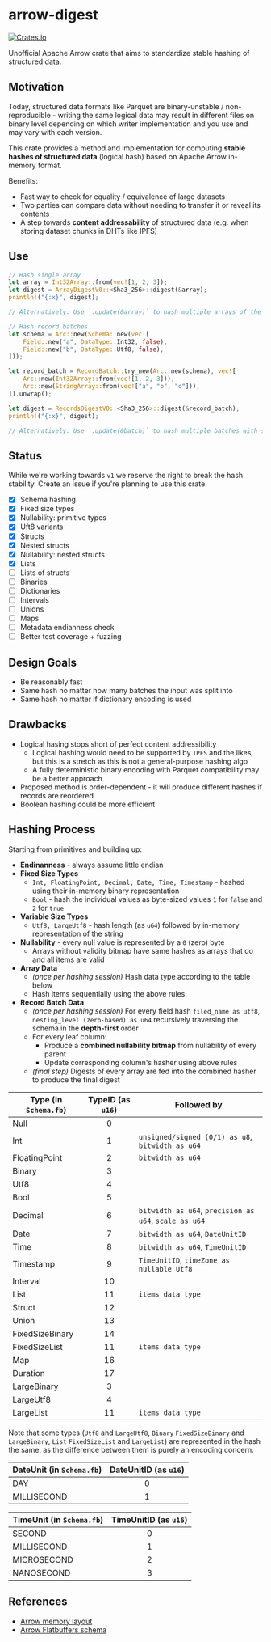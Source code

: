 # arrow-digest

[![Crates.io](https://img.shields.io/crates/v/arrow-digest.svg)](https://crates.io/crates/arrow-digest)

Unofficial Apache Arrow crate that aims to standardize stable hashing of structured data.


## Motivation
Today, structured data formats like Parquet are binary-unstable / non-reproducible - writing the same logical data may result in different files on binary level depending on which writer implementation and you use and may vary with each version.

This crate provides a method and implementation for computing **stable hashes of structured data** (logical hash) based on Apache Arrow in-memory format.

Benefits:
- Fast way to check for equality / equivalence of large datasets
- Two parties can compare data without needing to transfer it or reveal its contents
- A step towards **content addressability** of structured data (e.g. when storing dataset chunks in DHTs like IPFS)

## Use

```rust
// Hash single array
let array = Int32Array::from(vec![1, 2, 3]);
let digest = ArrayDigestV0::<Sha3_256>::digest(&array);
println!("{:x}", digest);

// Alternatively: Use `.update(&array)` to hash multiple arrays of the same type

// Hash record batches
let schema = Arc::new(Schema::new(vec![
    Field::new("a", DataType::Int32, false),
    Field::new("b", DataType::Utf8, false),
]));

let record_batch = RecordBatch::try_new(Arc::new(schema), vec![
    Arc::new(Int32Array::from(vec![1, 2, 3])), 
    Arc::new(StringArray::from(vec!["a", "b", "c"])),
]).unwrap();

let digest = RecordsDigestV0::<Sha3_256>::digest(&record_batch);
println!("{:x}", digest);

// Alternatively: Use `.update(&batch)` to hash multiple batches with same schema
```

## Status
While we're working towards `v1` we reserve the right to break the hash stability. Create an issue if you're planning to use this crate.

- [x] Schema hashing
- [x] Fixed size types
- [x] Nullability: primitive types  
- [x] Uft8 variants
- [x] Structs
- [x] Nested structs
- [x] Nullability: nested structs  
- [x] Lists
- [ ] Lists of structs
- [ ] Binaries
- [ ] Dictionaries
- [ ] Intervals
- [ ] Unions
- [ ] Maps
- [ ] Metadata endianness check
- [ ] Better test coverage + fuzzing

## Design Goals
- Be reasonably fast
- Same hash no matter how many batches the input was split into
- Same hash no matter if dictionary encoding is used

## Drawbacks
- Logical hasing stops short of perfect content addressibility
  - Logical hashing would need to be supported by `IPFS` and the likes, but this is a stretch as this is not a general-purpose hashing algo
  - A fully deterministic binary encoding with Parquet compatibility may be a better approach
- Proposed method is order-dependent - it will produce different hashes if records are reordered
- Boolean hashing could be more efficient

## Hashing Process
Starting from primitives and building up:

- **Endinanness** - always assume little endian
- **Fixed Size Types**
  - `Int, FloatingPoint, Decimal, Date, Time, Timestamp` - hashed using their in-memory binary representation
  - `Bool` - hash the individual values as byte-sized values `1` for `false` and `2` for `true`
- **Variable Size Types**
  - `Utf8, LargeUtf8` - hash length (as `u64`) followed by in-memory representation of the string
- **Nullability** - every null value is represented by a `0` (zero) byte
  - Arrays without validity bitmap have same hashes as arrays that do and all items are valid
- **Array Data**
  - *(once per hashing session)* Hash data type according to the table below
  - Hash items sequentially using the above rules
- **Record Batch Data**
  - *(once per hashing session)* For every field hash `filed_name as utf8`, `nesting_level (zero-based) as u64` recursively traversing the schema in the **depth-first** order
  - For every leaf column:
    - Produce a **combined nullability bitmap** from nullability of every parent
    - Update corresponding column's hasher using above rules
  - *(final step)* Digests of every array are fed into the combined hasher to produce the final digest

| Type (in `Schema.fb`) | TypeID (as `u16`) | Followed by                                           |
| --------------------- | :---------------: | ----------------------------------------------------- |
| Null                  |         0         |                                                       |
| Int                   |         1         | `unsigned/signed (0/1) as u8`, `bitwidth as u64`      |
| FloatingPoint         |         2         | `bitwidth as u64`                                     |
| Binary                |         3         |                                                       |
| Utf8                  |         4         |                                                       |
| Bool                  |         5         |                                                       |
| Decimal               |         6         | `bitwidth as u64`, `precision as u64`, `scale as u64` |
| Date                  |         7         | `bitwidth as u64`, `DateUnitID`                       |
| Time                  |         8         | `bitwidth as u64`, `TimeUnitID`                       |
| Timestamp             |         9         | `TimeUnitID`, `timeZone as nullable Utf8`             |
| Interval              |        10         |                                                       |
| List                  |        11         | `items data type`                                     |
| Struct                |        12         |                                                       |
| Union                 |        13         |                                                       |
| FixedSizeBinary       |        14         |                                                       |
| FixedSizeList         |        11         | `items data type`                                     |
| Map                   |        16         |                                                       |
| Duration              |        17         |                                                       |
| LargeBinary           |         3         |                                                       |
| LargeUtf8             |         4         |                                                       |
| LargeList             |        11         | `items data type`                                     |

Note that some types (`Utf8` and `LargeUtf8`, `Binary` `FixedSizeBinary` and `LargeBinary`, `List` `FixedSizeList` and `LargeList`) are represented in the hash the same, as the difference between them is purely an encoding concern.

| DateUnit (in `Schema.fb`) | DateUnitID (as `u16`) |
| ------------------------- | :-------------------: |
| DAY                       |           0           |
| MILLISECOND               |           1           |

| TimeUnit (in `Schema.fb`) | TimeUnitID (as `u16`) |
| ------------------------- | :-------------------: |
| SECOND                    |           0           |
| MILLISECOND               |           1           |
| MICROSECOND               |           2           |
| NANOSECOND                |           3           |

## References
- [Arrow memory layout](https://arrow.apache.org/docs/format/Columnar.html#physical-memory-layout)
- [Arrow Flatbuffers schema](https://github.com/apache/arrow/blob/master/format/Schema.fbs)
